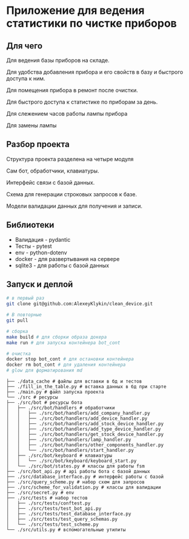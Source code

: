 # Приложение для ведения статистики по чистке приборов

## Для чего

Для ведения базы приборов на складе.

Для удобства добавления прибора и его свойств в базу и
быстрого доступа к ним.

Для помещения прибора в ремонт после очистки.

Для быстрого доступа к статистике по приборам за день.

Для слежением часов работы лампы прибора

Для замены лампы

## Разбор проекта

Структура проекта разделена на четыре модуля

Сам бот, обработчики, клавиатуры.

Интерфейс связи с базой данных.

Схема для генерации строковых запросов к базе.

Модели валидации данных для получения и записи.

## Библиотеки

- Валидация - pydantic
- Тесты - pytest
- env - python-dotenv
- docker - для развертывания на сервере
- sqlite3 - для работы с базой данных

## Запуск и деплой

```bash
# в первый раз
git clone git@github.com:AlexeyKlykin/clean_device.git

# В повторные 
git pull

# сборка
make build # для сборки образа докера
make run # для запуска контейнера bot_cont

# очистка
docker stop bot_cont # для остановки контейнера
docker rm bot_cont # для удаления контейнера
# glow для форматирования md
```

```tree
├── ./data_cache # файлы для вставки в бд и тестов
├── ./fill_in_the_table.py # вставка данных в бд при старте
├── ./main.py # файл запуска проекта
└── ./src # ресурсы
├── ./src/bot # ресурсы бота
│   ├── ./src/bot/handlers # обработчики
│   │   ├── ./src/bot/handlers/add_company_handler.py
│   │   ├── ./src/bot/handlers/add_device_handler.py
│   │   ├── ./src/bot/handlers/add_stock_device_handler.py
│   │   ├── ./src/bot/handlers/add_type_device_handler.py
│   │   ├── ./src/bot/handlers/get_stock_device_handler.py
│   │   ├── ./src/bot/handlers/lamp_handler.py
│   │   ├── ./src/bot/handlers/other_components_handler.py
│   │   └── ./src/bot/handlers/start_handler.py
│   ├── ./src/bot/keyboard # клавиатуры
│   │   └── ./src/bot/keyboard/keyboard_start.py
│   └── ./src/bot/states.py # классы для работы fsm
├── ./src/bot_api.py # api работы бота с базой данных
├── ./src/database_interface.py # интерфейс работы с базой
├── ./src/query_scheme.py # набор схем для запросов
├── ./src/scheme_for_validation.py # классы для валидации
├── ./src/secret.py # env
├── ./src/tests # набор тестов
│   ├── ./src/tests/conftest.py
│   ├── ./src/tests/test_bot_api.py
│   ├── ./src/tests/test_database_interface.py
│   ├── ./src/tests/test_query_schemas.py
│   └── ./src/tests/test_scheme.py
└── ./src/utils.py # вспомогательные утилиты
```
